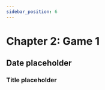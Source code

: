 ```yaml
---
sidebar_position: 6
---
```


# Chapter 2: Game 1

## Date placeholder

### Title placeholder
